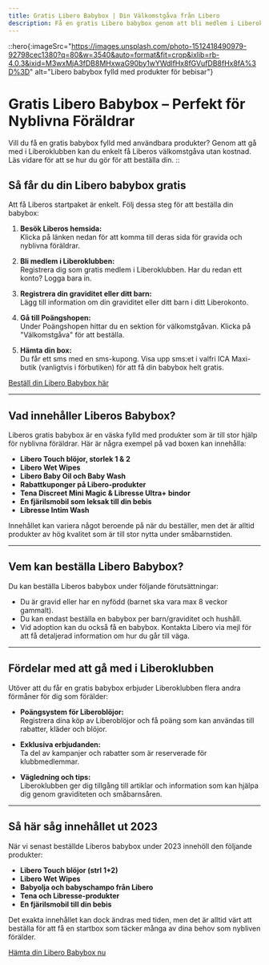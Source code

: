 ```yaml
---
title: Gratis Libero Babybox | Din Välkomstgåva från Libero
description: Få en gratis Libero babybox genom att bli medlem i Liberoklubben. Ta emot en väska fylld med babyprodukter och exklusiva erbjudanden för gravida och nyblivna föräldrar.
---
```


::hero{:imageSrc="https://images.unsplash.com/photo-1512418490979-92798cec1380?q=80&w=3540&auto=format&fit=crop&ixlib=rb-4.0.3&ixid=M3wxMjA3fDB8MHxwaG90by1wYWdlfHx8fGVufDB8fHx8fA%3D%3D" alt="Libero babybox fylld med produkter för bebisar"}
# Gratis Libero Babybox – Perfekt för Nyblivna Föräldrar
Vill du få en gratis babybox fylld med användbara produkter? Genom att gå med i Liberoklubben kan du enkelt få Liberos välkomstgåva utan kostnad. Läs vidare för att se hur du gör för att beställa din.
::

## Så får du din Libero babybox gratis
Att få Liberos startpaket är enkelt. Följ dessa steg för att beställa din babybox:

1. **Besök Liberos hemsida:**  
   Klicka på länken nedan för att komma till deras sida för gravida och nyblivna föräldrar.

2. **Bli medlem i Liberoklubben:**  
   Registrera dig som gratis medlem i Liberoklubben. Har du redan ett konto? Logga bara in.

3. **Registrera din graviditet eller ditt barn:**  
   Lägg till information om din graviditet eller ditt barn i ditt Liberokonto.

4. **Gå till Poängshopen:**  
   Under Poängshopen hittar du en sektion för välkomstgåvan. Klicka på "Välkomstgåva" för att beställa.

5. **Hämta din box:**  
   Du får ett sms med en sms-kupong. Visa upp sms:et i valfri ICA Maxi-butik (vanligtvis i förbutiken) för att få din babybox helt gratis.

[Beställ din Libero Babybox här](https://libero.se)

---

## Vad innehåller Liberos Babybox?
Liberos gratis babybox är en väska fylld med produkter som är till stor hjälp för nyblivna föräldrar. Här är några exempel på vad boxen kan innehålla:

- **Libero Touch blöjor, storlek 1 & 2**
- **Libero Wet Wipes**
- **Libero Baby Oil och Baby Wash**
- **Rabattkuponger på Libero-produkter**
- **Tena Discreet Mini Magic & Libresse Ultra+ bindor**
- **En fjärilsmobil som leksak till din bebis**
- **Libresse Intim Wash**

Innehållet kan variera något beroende på när du beställer, men det är alltid produkter av hög kvalitet som är till stor nytta under småbarnstiden.

---

## Vem kan beställa Libero Babybox?
Du kan beställa Liberos babybox under följande förutsättningar:

- Du är gravid eller har en nyfödd (barnet ska vara max 8 veckor gammalt).
- Du kan endast beställa en babybox per barn/graviditet och hushåll.
- Vid adoption kan du också få en babybox. Kontakta Libero via mejl för att få detaljerad information om hur du går till väga.

---

## Fördelar med att gå med i Liberoklubben
Utöver att du får en gratis babybox erbjuder Liberoklubben flera andra förmåner för dig som förälder:

- **Poängsystem för Liberoblöjor:**  
  Registrera dina köp av Liberoblöjor och få poäng som kan användas till rabatter, kläder och blöjor.

- **Exklusiva erbjudanden:**  
  Ta del av kampanjer och rabatter som är reserverade för klubbmedlemmar.

- **Vägledning och tips:**  
  Liberoklubben ger dig tillgång till artiklar och information som kan hjälpa dig genom graviditeten och småbarnsåren.

---

## Så här såg innehållet ut 2023
När vi senast beställde Liberos babybox under 2023 innehöll den följande produkter:

- **Libero Touch blöjor (strl 1+2)**
- **Libero Wet Wipes**
- **Babyolja och babyschampo från Libero**
- **Tena och Libresse-produkter**
- **En fjärilsmobil till din bebis**

Det exakta innehållet kan dock ändras med tiden, men det är alltid värt att beställa för att få en startbox som täcker många av dina behov som nybliven förälder.

[Hämta din Libero Babybox nu](https://libero.se)
